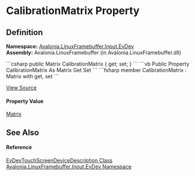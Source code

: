 # CalibrationMatrix Property




## Definition
**Namespace:** <a href="N_Avalonia_LinuxFramebuffer_Input_EvDev">Avalonia.LinuxFramebuffer.Input.EvDev</a>  
**Assembly:** Avalonia.LinuxFramebuffer (in Avalonia.LinuxFramebuffer.dll)

<Tabs groupId="api-code-preview">
<TabItem value="csharp" label="C#">
```csharp
public Matrix CalibrationMatrix { get; set; }
```
</TabItem>
<TabItem value="vb" label="VB">
```vb
Public Property CalibrationMatrix As Matrix
	Get
	Set
```
</TabItem>
<TabItem value="fsharp" label="F#">
```fsharp
member CalibrationMatrix : Matrix with get, set
```
</TabItem>
</Tabs>



<a href="https://github.com/AvaloniaUI/Avalonia/tree/master/src/Linux/Avalonia.LinuxFramebuffer/Input/EvDev/EvDevTouchScreenDeviceDescription.cs#L7" title="View the source code">View Source</a>



#### Property Value
<a href="T_Avalonia_Matrix">Matrix</a>

## See Also


#### Reference
<a href="T_Avalonia_LinuxFramebuffer_Input_EvDev_EvDevTouchScreenDeviceDescription">EvDevTouchScreenDeviceDescription Class</a>  
<a href="N_Avalonia_LinuxFramebuffer_Input_EvDev">Avalonia.LinuxFramebuffer.Input.EvDev Namespace</a>  

